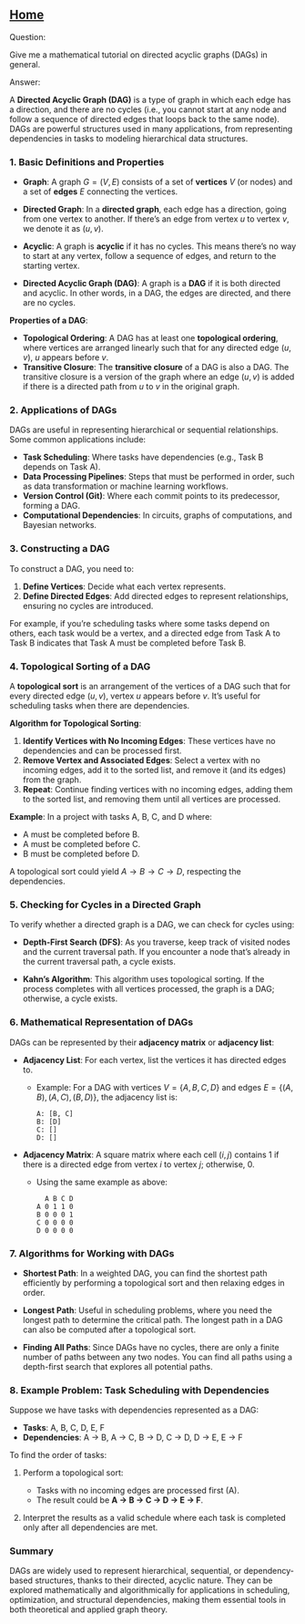 [Home](https://t2m.io/VwvDcuw)
---

Question:

Give me a mathematical tutorial on directed acyclic graphs (DAGs)  in general.

Answer:

A **Directed Acyclic Graph (DAG)** is a type of graph in which each edge has a direction, and there are no cycles (i.e., you cannot start at any node and follow a sequence of directed edges that loops back to the same node). DAGs are powerful structures used in many applications, from representing dependencies in tasks to modeling hierarchical data structures.

### 1. **Basic Definitions and Properties**

- **Graph**: A graph $G = (V, E)$ consists of a set of **vertices** $V$ (or nodes) and a set of **edges** $E$ connecting the vertices.
  
- **Directed Graph**: In a **directed graph**, each edge has a direction, going from one vertex to another. If there’s an edge from vertex $u$ to vertex $v$, we denote it as $(u, v)$.
  
- **Acyclic**: A graph is **acyclic** if it has no cycles. This means there’s no way to start at any vertex, follow a sequence of edges, and return to the starting vertex.

- **Directed Acyclic Graph (DAG)**: A graph is a **DAG** if it is both directed and acyclic. In other words, in a DAG, the edges are directed, and there are no cycles.

**Properties of a DAG**:
  - **Topological Ordering**: A DAG has at least one **topological ordering**, where vertices are arranged linearly such that for any directed edge $(u, v)$, $u$ appears before $v$.
  - **Transitive Closure**: The **transitive closure** of a DAG is also a DAG. The transitive closure is a version of the graph where an edge $(u, v)$ is added if there is a directed path from $u$ to $v$ in the original graph.

### 2. **Applications of DAGs**

DAGs are useful in representing hierarchical or sequential relationships. Some common applications include:

- **Task Scheduling**: Where tasks have dependencies (e.g., Task B depends on Task A).
- **Data Processing Pipelines**: Steps that must be performed in order, such as data transformation or machine learning workflows.
- **Version Control (Git)**: Where each commit points to its predecessor, forming a DAG.
- **Computational Dependencies**: In circuits, graphs of computations, and Bayesian networks.

### 3. **Constructing a DAG**

To construct a DAG, you need to:
1. **Define Vertices**: Decide what each vertex represents.
2. **Define Directed Edges**: Add directed edges to represent relationships, ensuring no cycles are introduced.

For example, if you’re scheduling tasks where some tasks depend on others, each task would be a vertex, and a directed edge from Task A to Task B indicates that Task A must be completed before Task B.

### 4. **Topological Sorting of a DAG**

A **topological sort** is an arrangement of the vertices of a DAG such that for every directed edge $(u, v)$, vertex $u$ appears before $v$. It’s useful for scheduling tasks when there are dependencies.

**Algorithm for Topological Sorting**:
1. **Identify Vertices with No Incoming Edges**: These vertices have no dependencies and can be processed first.
2. **Remove Vertex and Associated Edges**: Select a vertex with no incoming edges, add it to the sorted list, and remove it (and its edges) from the graph.
3. **Repeat**: Continue finding vertices with no incoming edges, adding them to the sorted list, and removing them until all vertices are processed.

**Example**: In a project with tasks A, B, C, and D where:
   - A must be completed before B.
   - A must be completed before C.
   - B must be completed before D.
   
   A topological sort could yield $A \to B \to C \to D$, respecting the dependencies.

### 5. **Checking for Cycles in a Directed Graph**

To verify whether a directed graph is a DAG, we can check for cycles using:

- **Depth-First Search (DFS)**: As you traverse, keep track of visited nodes and the current traversal path. If you encounter a node that’s already in the current traversal path, a cycle exists.
  
- **Kahn’s Algorithm**: This algorithm uses topological sorting. If the process completes with all vertices processed, the graph is a DAG; otherwise, a cycle exists.

### 6. **Mathematical Representation of DAGs**

DAGs can be represented by their **adjacency matrix** or **adjacency list**:

- **Adjacency List**: For each vertex, list the vertices it has directed edges to.
  - Example: For a DAG with vertices $V = \{A, B, C, D\}$ and edges $E = \{(A, B), (A, C), (B, D)\}$, the adjacency list is:
    ```
    A: [B, C]
    B: [D]
    C: []
    D: []
    ```

- **Adjacency Matrix**: A square matrix where each cell $(i, j)$ contains 1 if there is a directed edge from vertex $i$ to vertex $j$; otherwise, 0.
  - Using the same example as above:
    ```
      A B C D
    A 0 1 1 0
    B 0 0 0 1
    C 0 0 0 0
    D 0 0 0 0
    ```

### 7. **Algorithms for Working with DAGs**

- **Shortest Path**: In a weighted DAG, you can find the shortest path efficiently by performing a topological sort and then relaxing edges in order.
  
- **Longest Path**: Useful in scheduling problems, where you need the longest path to determine the critical path. The longest path in a DAG can also be computed after a topological sort.

- **Finding All Paths**: Since DAGs have no cycles, there are only a finite number of paths between any two nodes. You can find all paths using a depth-first search that explores all potential paths.

### 8. **Example Problem: Task Scheduling with Dependencies**

Suppose we have tasks with dependencies represented as a DAG:
   - **Tasks**: A, B, C, D, E, F
   - **Dependencies**: A → B, A → C, B → D, C → D, D → E, E → F

   To find the order of tasks:
   1. Perform a topological sort:
      - Tasks with no incoming edges are processed first (A).
      - The result could be **A → B → C → D → E → F**.
   
   2. Interpret the results as a valid schedule where each task is completed only after all dependencies are met.

### Summary

DAGs are widely used to represent hierarchical, sequential, or dependency-based structures, thanks to their directed, acyclic nature. They can be explored mathematically and algorithmically for applications in scheduling, optimization, and structural dependencies, making them essential tools in both theoretical and applied graph theory.

